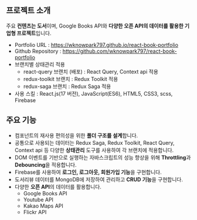 ## 프로젝트 소개

주요 **컨텐츠는 도서**이며, Google Books API와 **다양한 오픈 API의 데이터를 활용한 기업형 프로젝트**입니다.

- Portfolio URL : <https://wknowpark797.github.io/react-book-portfolio>
- Github Repository : <https://github.com/wknowpark797/react-book-portfolio>
- 브랜치별 상태관리 적용
  - react-query 브랜치 (배포) : React Query, Context api 적용
  - redux-toolkit 브랜치 : Redux Toolkit 적용
  - redux-saga 브랜치 : Redux Saga 적용
- 사용 스킬 : React.js(17 버전), JavaScript(ES6), HTML5, CSS3, scss, Firebase

## 주요 기능

- 컴포넌트의 재사용 편의성을 위한 **폴더 구조를 설계**합니다.
- 공통으로 사용되는 데이터는 Redux Saga, Redux Toolkit, React Query, Context api 등 다양한 **상태관리** 도구를 사용하여 각 브랜치에 적용합니다.
- DOM 이벤트를 기반으로 실행하는 자바스크립트의 성능 향상을 위해 **Throttling**과 **Debouncing**을 적용합니다.
- Firebase를 사용하여 **로그인, 로그아웃, 회원가입 기능**을 구현합니다.
- 도서리뷰 데이터를 MongoDB에 저장하여 관리하고 **CRUD 기능**을 구현합니다.
- 다양한 **오픈 API**의 데이터를 활용합니다.
  - Google Books API
  - Youtube API
  - Kakao Maps API
  - Flickr API
